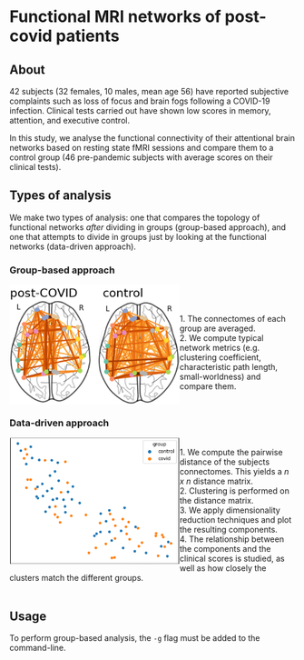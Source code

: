 # Functional MRI networks of post-covid patients
## About
42 subjects (32 females, 10 males, mean age 56) have reported subjective complaints such as loss of focus and brain fogs following a COVID-19 infection. Clinical tests carried out have shown low scores in memory, attention, and executive control.

In this study, we analyse the functional connectivity of their attentional brain networks based on resting state fMRI sessions and compare them to a control group (46 pre-pandemic subjects with average scores on their clinical tests).

## Types of analysis
We make two types of analysis: one that compares the topology of functional networks *after* dividing in groups (group-based approach), and one that attempts to divide in groups just by looking at the functional networks (data-driven approach).

### Group-based approach

<picture>
  <source media="(prefers-color-scheme: dark)" srcset="modules/figures/comparison_example_light.png">
  <img src="modules/figures/comparison_example.png" width="300" align="left">
</picture>
<br><br><br>
1. The connectomes of each group are averaged. <br>
2. We compute typical network metrics (e.g. clustering coefficient, characteristic path length, small-worldness) and compare them. <br>
<br clear="left">

### Data-driven approach

<picture>
  <img src="modules/figures/rsa_example.png" width="300" align="left">
</picture>
<br>
1. We compute the pairwise distance of the subjects connectomes. This yields a <i>n x n</i> distance matrix. <br>
2. Clustering is performed on the distance matrix. <br>
3. We apply dimensionality reduction techniques and plot the resulting components. <br>
4. The relationship between the components and the clinical scores is studied, as well as how closely the clusters match the different groups. <br>
<br clear="left">

## Usage
To perform group-based analysis, the ```-g``` flag must be added to the command-line.